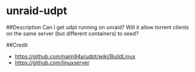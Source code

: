 # unraid-udpt

##Description
Can I get udpt running on unraid? Will it allow torrent clients on the same server (but different containers) to seed?

##Credit

* https://github.com/naim94a/udpt/wiki/BuildLinux
* https://github.com/linuxserver
